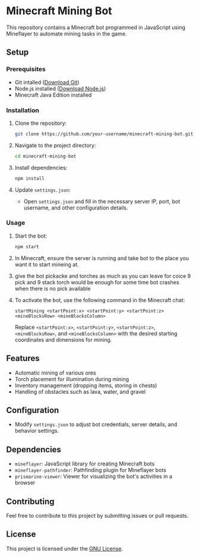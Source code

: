 # Minecraft Mining Bot

This repository contains a Minecraft bot programmed in JavaScript using Mineflayer to automate mining tasks in the game.

## Setup

### Prerequisites
- Git intalled ([Download Git](https://git-scm.com/downloads))
- Node.js installed ([Download Node.js](https://nodejs.org/))
- Minecraft Java Edition installed

### Installation

1. Clone the repository:

    ```bash
    git clone https://github.com/your-username/minecraft-mining-bot.git
    ```

2. Navigate to the project directory:

    ```bash
    cd minecraft-mining-bot
    ```

3. Install dependencies:

    ```bash
    npm install
    ```

4. Update `settings.json`:

    - Open `settings.json` and fill in the necessary server IP, port, bot username, and other configuration details.

### Usage

1. Start the bot:

    ```bash
    npm start
    ```

2. In Minecraft, ensure the server is running and take bot to the place you want it to start mineing at.
3. give the bot pickacke and torches as much as you can leave for coice 9 pick and 9 stack torch would be enough for some time bot crashes when there is no pick available

4. To activate the bot, use the following command in the Minecraft chat:

    ```
    startMining <startPoint:x> <startPoint:y> <startPoint:z> <mineBlocksRow> <mineBlocksColumn>
    ```

    Replace `<startPoint:x>`, `<startPoint:y>`, `<startPoint:z>`, `<mineBlocksRow>`, and `<mineBlocksColumn>` with the desired starting coordinates and dimensions for mining.

## Features

- Automatic mining of various ores
- Torch placement for illumination during mining
- Inventory management (dropping items, storing in chests)
- Handling of obstacles such as lava, water, and gravel

## Configuration

- Modify `settings.json` to adjust bot credentials, server details, and behavior settings.

## Dependencies

- `mineflayer`: JavaScript library for creating Minecraft bots
- `mineflayer-pathfinder`: Pathfinding plugin for Mineflayer bots
- `prismarine-viewer`: Viewer for visualizing the bot's activities in a browser

## Contributing

Feel free to contribute to this project by submitting issues or pull requests.

## License

This project is licensed under the [GNU License](LICENSE).
